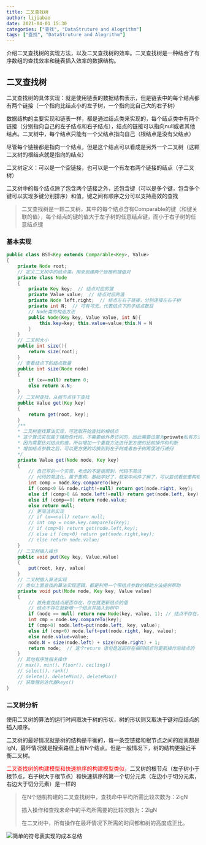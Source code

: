 ```yaml
---
title: 二叉查找树
author: lijiabao
date: 2021-04-01 15:30
categories: ["查找", "DataStruture and Alogrithm"]
tags: ["查找", "DataStruture and Alogrithm"]
---
```


介绍二叉查找树的实现方法，以及二叉查找树的效率。二叉查找树是一种结合了有序数组的查找效率和链表插入效率的数据结构。

## 二叉查找树

二叉查找树的具体实现：就是使用链表的数据结构表示，但是链表中的每个结点都有两个链接（一个指向比结点小的左子树，一个指向比自己大的右子树）

数据结构的主要实现和链表一样，都是通过结点类来实现的，每个结点类中有两个链接（分别指向自己的左子结点和右子结点），结点的链接可以指向null或者其他结点。二叉树中，每个结点只能有一个父结点指向自己（根结点是没有父结点）

尽管每个链接都是指向一个结点，但是这个结点可以看成是另外一个二叉树（这颗二叉树的根结点就是指向的结点）

二叉树定义：可以是一个空链接，也可以是一个有左右两个链接的结点（子二叉树）

二叉树中的每个结点除了包含两个链接之外，还包含键（可以是多个键，包含多个键可以实现多键分别排序）和值，键之间有顺序之分可以支持高效的查找

> 二叉查找树是一颗二叉树，其中的每个结点含有Comparable的键（和键关联的值），每个结点的键的值大于左子树的任意结点键，而小于右子树的任意结点键

### 基本实现

```java
public class BST<Key extends Comparable<Key>, Value>
{
    private Node root;
    // 定义二叉树中的结点类，用来创建两个链接和键值对
    private class Node
    {
        private Key key;  // 结点对应的键
        private Value value;  // 结点对应的值
        private Node left,right;  // 结点左右子链接，分别连接左右子树
        private int N;  // 可有可无，代表结点下的子结点数目
        // Node类的构造方法
        public Node(Key key, Value value, int N){
            this.key=key; this.value=value;this.N = N
        }
    }
    // 二叉树大小
    public int size(){
        return size(root);
    }
    // 查看结点下的结点数量
    public int size(Node node)
    {
        if (x==null) return 0;
        else return x.N;
    }
    // 二叉树查找，从根节点往下查找
    public Value get(Key key)
    {
        return get(root, key);
    }
    /**
    * 二叉树查找算法实现，可选取开始查找的根结点
    * 这个算法实现属于辅助性代码，不需要给外界访问的，因此需要设置为private私有方法
    * 因为需要比对结点的值，所以增加一个重载方法进行更方便的比较操作和判断
    * 增加结点参数之后，可以更方便的切换到到左子树或者右子树再度进行递归
    */
    private Value get(Node node, Key key)
    {
        // 自己写的一个实现，考虑的不是很周到，代码不简洁
        // 代码的简洁化，属于重构，基础学好了，框架中间件了解了，可以尝试看些重构相关的书籍
        int comp = node.key.compareTo(key)
        if (comp<0 && node.right!=null) return get(node.right, key);
        else if (comp>0 && node.left!=null) return get(node.left, key);
        else if (comp==0) return node.value;
        else return null;
        // 更简洁的实现
        // if (x==null) return null;
        // int cmp = node.key.compareTo(key);
        // if (cmp>0) return get(node.left,key);
        // else if (cmp<0) return get(node.right,key);
        // else return node.value;
    }
    // 二叉树插入操作
    public void put(Key key, Value,value)
    {
        put(root, key, value)
    }
    // 二叉树插入算法实现
    // 类似上面查找的算法实现逻辑，都是利用一个带结点参数的辅助方法提供帮助
    private void put(Node node, Key key, Value value)
    {
        // 首先查找结点是否存在，存在就更新结点的值
        // 结点不存在就新增一个结点并插入到树中
        if (node == null) return new Node(key, value, 1); // 结点不存在，将结点新增到树中
        int cmp = node.key.compareTo(key);
        if (cmp>0) node.left=put(node.left, key, value);
        else if (cmp<0) node.left=put(node.right, key, value);
        else node.value=value;
        node.N = size(node.left) + size(node.right) + 1;
        return node;  // 这个return 语句是返回存在相同结点时更新操作后结点的
    }
    // 其他有序性相关操作
    // max()、min()、floor()、ceiling()
    // select()、rank()
    // delete()、deleteMin()、deleteMax()
    // 获取键的迭代器keys()
}
```

### 二叉树分析

使用二叉树的算法的运行时间取决于树的形状，树的形状则又取决于键对应结点的插入顺序。

二叉树的最好情况就是树的结构是平衡的，每一条空链接和根节点之间的距离都是lgN，最坏情况就是搜索路径上有N个结点。但是一般情况下，树的结构更接近平衡二叉树。

<font color='red'>二叉查找树的构建模型和快速排序的构建模型类似</font>，二叉树的根节点（左子树小于根节点，右子树大于根节点）和快速排序的第一个切分元素（左边小于切分元素，右边大于切分元素）是一样的

> 在N个随机构建的二叉查找树中，查找命中平均所需比较次数为：2lgN
>
> 插入操作和查找未命中的平均所需要的比较次数为：2lgN
>
> 在二叉树中，所有操作在最坏情况下所需的时间都和树的高度成正比。

![简单的符号表实现的成本总结](https://cdn.jsdelivr.net/gh/li-jiabao/NoteImg@main/img/%E7%AE%80%E5%8D%95%E7%AC%A6%E5%8F%B7%E8%A1%A8%E5%AE%9E%E7%8E%B0%E7%9A%84%E6%88%90%E6%9C%AC%E6%80%BB%E7%BB%93.png)